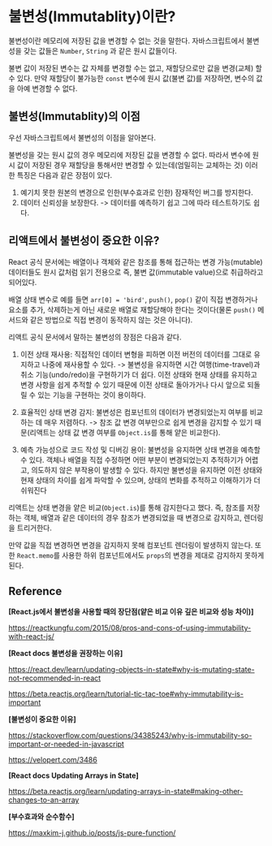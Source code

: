 # 불변성(Immutablity)이란?

불변성이란 메모리에 저장된 값을 변경할 수 없는 것을 말한다. 자바스크립트에서 불변성을 갖는 값들은 `Number`, `String` 과 같은 원시 값들이다.

불변 값이 저장된 변수는 값 자체를 변경할 수는 없고, 재할당으로만 값을 변경(교체) 할 수 있다. 만약 재할당이 불가능한 `const` 변수에 원시 값(불변 값)를 저장하면, 변수의 값을 아예 변경할 수 없다.

## 불변성(Immutablity)의 이점

우선 자바스크립트에서 불변성의 이점을 알아본다.

불변성을 갖는 원시 값의 경우 메모리에 저장된 값을 변경할 수 없다. 따라서 변수에 원시 값이 저장된 경우 재할당을 통해서만 변경할 수 있는데(엄밀히는 교체하는 것) 이러한 특징은 다음과 같은 장점이 있다.

1. 예기치 못한 원본의 변경으로 인한(부수효과로 인한) 잠재적인 버그를 방지한다.
2. 데이터 신뢰성을 보장한다. -> 데이터를 예측하기 쉽고 그에 따라 테스트하기도 쉽다.

## 리액트에서 불변성이 중요한 이유?

React 공식 문서에는 배열이나 객체와 같은 참조를 통해 접근하는 변경 가능(mutable) 데이터들도 원시 값처럼 읽기 전용으로 즉, 불변 값(immutable value)으로 취급하라고 되어있다.

배열 상태 변수로 예를 들면 `arr[0] = 'bird'`, `push()`, `pop()` 같이 직접 변경하거나 요소를 추가, 삭제하는게 아닌 새로운 배열로 재할당해야 한다는 것이다(물론 `push()` 메서드와 같은 방법으로 직접 변경이 동작하지 않는 것은 아니다).

리액트 공식 문서에서 말하는 불변성의 장점은 다음과 같다.

1. 이전 상태 재사용: 직접적인 데이터 변형을 피하면 이전 버전의 데이터를 그대로 유지하고 나중에 재사용할 수 있다. -> 불변성을 유지하면 시간 여행(time-travel)과 취소 기능(undo/redo)을 구현하기가 더 쉽다. 이전 상태와 현재 상태를 유지하고 변경 사항을 쉽게 추적할 수 있기 때문에 이전 상태로 돌아가거나 다시 앞으로 되돌릴 수 있는 기능을 구현하는 것이 용이하다.  
   
2. 효율적인 상태 변경 감지: 불변성은 컴포넌트의 데이터가 변경되었는지 여부를 비교하는 데 매우 저렴하다. -> 참조 값 변경 여부만으로 쉽게 변경을 감지할 수 있기 때문(리액트는 상태 값 변경 여부를 `Object.is`를 통해 얕은 비교한다).

3. 예측 가능성으로 코드 작성 및 디버깅 용이: 불변성을 유지하면 상태 변경을 예측할 수 있다. 객체나 배열을 직접 수정하면 어떤 부분이 변경되었는지 추적하기가 어렵고, 의도하지 않은 부작용이 발생할 수 있다. 하지만 불변성을 유지하면 이전 상태와 현재 상태의 차이를 쉽게 파악할 수 있으며, 상태의 변화를 추적하고 이해하기가 더 쉬워진다


리액트는 상태 변경을 얕은 비교(`Object.is`)를 통해 감지한다고 했다. 즉, 참조를 저장하는 객체, 배열과 같은 데이터의 경우 참조가 변경되었을 때 변경으로 감지하고, 렌더링을 트리거한다. 

만약 값을 직접 변경하면 변경을 감지하지 못해 컴포넌트 렌더링이 발생하지 않는다. 또한  `React.memo`를 사용한 하위 컴포넌트에서도 `props`의 변경을 제대로 감지하지 못하게 된다.

<!-- immer, immutable.js-->
<!-- ```
리액트(React)에서 불변성(Immutability)을 유지하는 것은 매우 중요한 이유가 있습니다:

효율적인 업데이트 감지: 리액트는 가상 DOM(Virtual DOM)을 사용하여 컴포넌트의 변경사항을 비교하고 필요한 경우에만 업데이트를 수행합니다. 이때 이전 상태와 현재 상태를 비교하여 변경된 부분만 실제 DOM에 반영합니다. 불변성을 유지하면 이전 상태와 현재 상태를 쉽게 비교할 수 있어 업데이트를 더 효율적으로 감지할 수 있습니다. 객체나 배열을 직접적으로 수정하는 것보다는 새로운 객체나 배열을 생성하여 변경사항을 반영하는 것이 더 효율적입니다.

예측 가능한 상태 관리: 불변성을 유지하면 상태 변경을 예측할 수 있습니다. 객체나 배열을 직접 수정하면 어떤 부분이 변경되었는지 추적하기가 어렵고, 의도하지 않은 부작용이 발생할 수 있습니다. 하지만 불변성을 유지하면 이전 상태와 현재 상태의 차이를 쉽게 파악할 수 있으며, 상태의 변화를 추적하고 이해하기가 더 쉬워집니다.

참조 비교를 통한 성능 최적화: 리액트에서는 컴포넌트의 상태나 속성(props)이 변경되었는지를 판단하기 위해 참조 비교(Reference comparison)를 수행합니다. 즉, 이전 상태와 현재 상태를 직접 비교하여 변경 여부를 판단합니다. 불변성을 유지하면 상태나 속성의 참조가 변경되기 때문에 참조 비교를 통해 변경 여부를 빠르게 확인할 수 있습니다. 반면에 객체나 배열을 직접 수정하면 참조가 변경되지 않기 때문에 리액트가 변경사항을 감지하기 위해 더 많은 비교 연산을 수행해야 하므로 성능이 저하될 수 있습니다.

시간 여행과 취소 기능 지원: 불변성을 유지하면 시간 여행(time-travel)과 취소 기능(undo/redo)을 구현하기가 더 쉽습니다. 이전 상태와 현재 상태를 유지하고 변경 사항을 쉽게 추적할 수 있기 때문에 이전 상태로 돌아가거나 다시 앞으로 되돌릴 수 있는 기능을 구현하는 것이 용이합니다.
``` -->

## Reference

**[React.js에서 불변성을 사용할 때의 장단점(얕은 비교 이유 깊은 비교와 성능 차이)]**

https://reactkungfu.com/2015/08/pros-and-cons-of-using-immutability-with-react-js/

<!-- **[React 얕은 비교 코드]**

https://github.com/facebook/react/blob/v16.8.6/packages/shared/shallowEqual.js -->

**[React docs 불변성을 권장하는 이유]**

https://react.dev/learn/updating-objects-in-state#why-is-mutating-state-not-recommended-in-react

https://beta.reactjs.org/learn/tutorial-tic-tac-toe#why-immutability-is-important

**[불변성이 중요한 이유]**

https://stackoverflow.com/questions/34385243/why-is-immutability-so-important-or-needed-in-javascript

https://velopert.com/3486


**[React docs Updating Arrays in State]**

https://beta.reactjs.org/learn/updating-arrays-in-state#making-other-changes-to-an-array

**[부수효과와 순수함수]** 

https://maxkim-j.github.io/posts/js-pure-function/